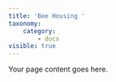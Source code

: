 ```yaml
---
title: 'Bee Housing '
taxonomy:
    category:
        - docs
visible: true
---
```


Your page content goes here.